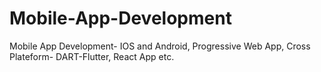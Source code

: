# Mobile-App-Development
Mobile App Development- IOS and Android, Progressive Web App, Cross Plateform- DART-Flutter, React App etc.
